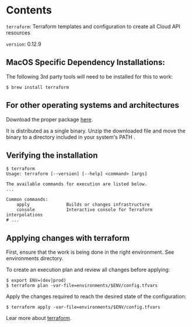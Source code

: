 # Contents
`terraform`: Terraform templates and configuration to create all Cloud API resources

`version`: 0.12.9

## MacOS Specific Dependency Installations:
The following 3rd party tools will need to be installed for this to work:
```
$ brew install terraform  
```

## For other operating systems and architectures
Download the proper package [here](https://www.terraform.io/downloads.html).

It is distributed as a single binary. Unzip the downloaded file and move the binary to a directory included in your system's PATH .

## Verifying the installation
```
$ terraform
Usage: terraform [--version] [--help] <command> [args]

The available commands for execution are listed below.
...

Common commands:
    apply              Builds or changes infrastructure
    console            Interactive console for Terraform interpolations
# ...
```
## Applying changes with terraform
First, ensure that the work is being done in the right environment. See environments directory.

To create an execution plan and review all changes before applying:
```
$ export ENV=(dev|prod)
$ terraform plan -var-file=environments/$ENV/config.tfvars
```

Apply the changes required to reach the desired state of the configuration:
```
$ terraform apply -var-file=environments/$ENV/config.tfvars
```

Lear more about [terraform](https://www.terraform.io/docs/index.html).
